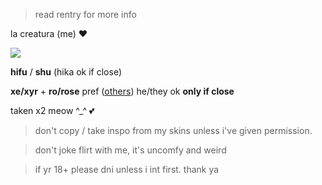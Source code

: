 > read rentry for more info

la creatura (me) :heart:

![](https://cdn.discordapp.com/attachments/729124835296280689/1068048287388672000/image.jpeg)

**hifu** / **shu**  (hika ok if close)

**xe/xyr** + **ro/rose** pref ([others](https://en.pronouns.page/@gigolo)) he/they ok **only if close**

taken x2 meow ^_^ :two_hearts:

> don't copy / take inspo from my skins unless i've given permission.

> don't joke flirt with me, it's uncomfy and weird

> if yr 18+ please dni unless i int first. thank ya
